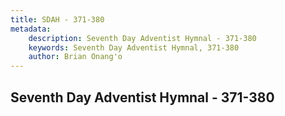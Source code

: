 ```yaml
---
title: SDAH - 371-380
metadata:
    description: Seventh Day Adventist Hymnal - 371-380
    keywords: Seventh Day Adventist Hymnal, 371-380
    author: Brian Onang'o
---
```



## Seventh Day Adventist Hymnal - 371-380
  